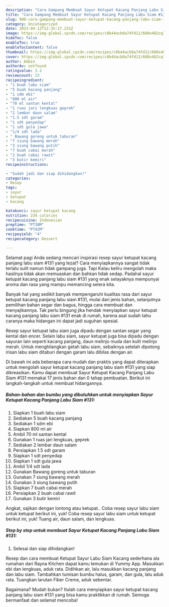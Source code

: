 ```yaml
---
description: "Cara Gampang Membuat Sayur Ketupat Kacang Panjang Labu Siam #131 yang Lezat, Buat Buka Puasa}"
title: "Cara Gampang Membuat Sayur Ketupat Kacang Panjang Labu Siam #131 yang Lezat, Buat Buka Puasa}"
slug: 980-cara-gampang-membuat-sayur-ketupat-kacang-panjang-labu-siam-131-yang-lezat-buat-buka-puasa
category: Uncategorized
date: 2023-04-12T12:35:17.231Z
image: https://img-global.cpcdn.com/recipes/c0b44acb0a74fd12/680x482cq70/sayur-ketupat-kacang-panjang-labu-siam-131-foto-resep-utama.jpg
hideToc: false
enableToc: true
enableTocContent: false
thumbnail: https://img-global.cpcdn.com/recipes/c0b44acb0a74fd12/680x482cq70/sayur-ketupat-kacang-panjang-labu-siam-131-foto-resep-utama.jpg
cover: https://img-global.cpcdn.com/recipes/c0b44acb0a74fd12/680x482cq70/sayur-ketupat-kacang-panjang-labu-siam-131-foto-resep-utama.jpg
author: Admin
authorAv: notfound
ratingvalue: 3.2
reviewcount: 23
recipeingredient:
- "1 buah labu siam"
- "5 buah kacang panjang"
- "1 sdm ebi"
- "800 ml air"
- "70 ml santan kental"
- "1 ruas jari lengkuas geprek"
- "2 lembar daun salam"
- "1.5 sdt garam"
- "1 sdt penyedap"
- "1 sdt gula jawa"
- "1/4 sdt lada"
- " Bawang goreng untuk taburan"
- "7 siung bawang merah"
- "3 siung bawang putih"
- "7 buah cabai merah"
- "2 buah cabai rawit"
- "3 butir kemiri"
recipeinstructions:

- "Sudah jadi dan siap dihidangkan!"
categories:
- Resep
tags:
- sayur
- ketupat
- kacang

katakunci: sayur ketupat kacang 
nutrition: 234 calories
recipecuisine: Indonesian
preptime: "PT30M"
cooktime: "PT42M"
recipeyield: "4"
recipecategory: Dessert

---
```



Selamat pagi Anda sedang mencari inspirasi resep sayur ketupat kacang panjang labu siam #131 yang lezat? Cara menyiapkannya sangat tidak terlalu sulit namun tidak gampang juga. Tapi Kalau keliru mengolah maka hasilnya tidak akan memuaskan dan bahkan tidak sedap. Padahal sayur ketupat kacang panjang labu siam #131 yang enak selayaknya mempunyai aroma dan rasa yang mampu memancing selera kita.


Banyak hal yang sedikit banyak mempengaruhi kualitas rasa dari sayur ketupat kacang panjang labu siam #131, mulai dari jenis bahan, selanjutnya pemilihan bahan segar dan bagus, hingga cara membuat dan menyajikannya. Tak perlu bingung jika hendak menyiapkan sayur ketupat kacang panjang labu siam #131 enak di rumah, karena asal sudah tahu caranya maka hidangan ini dapat jadi suguhan spesial.

Resep sayur ketupat labu siam juga dipadu dengan santan segar yang kental dan encer. Selain labu siam, sayur ketupat juga bisa dipadu dengan sayuran lain seperti kacang panjang, daun melinjo muda dan kulit melinjo merah. Untuk menghilangkan getah labu siam, sebaiknya setelah dipotong irisan labu siam ditaburi dengan garam lalu dibilas dengan air.


Di bawah ini ada beberapa cara mudah dan praktis yang dapat diterapkan untuk mengolah sayur ketupat kacang panjang labu siam #131 yang siap dikreasikan. Kamu dapat membuat Sayur Ketupat Kacang Panjang Labu Siam #131 memakai 17 jenis bahan dan 0 tahap pembuatan. Berikut ini langkah-langkah untuk membuat hidangannya.

<!--inarticleads1-->

##### Bahan-bahan dan bumbu yang dibutuhkan untuk menyiapkan Sayur Ketupat Kacang Panjang Labu Siam #131:

1. Siapkan 1 buah labu siam
1. Sediakan 5 buah kacang panjang
1. Sediakan 1 sdm ebi
1. Siapkan 800 ml air
1. Ambil 70 ml santan kental
1. Gunakan 1 ruas jari lengkuas, geprek
1. Sediakan 2 lembar daun salam
1. Persiapkan 1.5 sdt garam
1. Siapkan 1 sdt penyedap
1. Siapkan 1 sdt gula jawa
1. Ambil 1/4 sdt lada
1. Gunakan  Bawang goreng untuk taburan
1. Gunakan 7 siung bawang merah
1. Gunakan 3 siung bawang putih
1. Siapkan 7 buah cabai merah
1. Persiapkan 2 buah cabai rawit
1. Gunakan 3 butir kemiri


Angkat, sajikan dengan lontong atau ketupat.. Coba resep sayur labu siam untuk ketupat berikut ini, yuk! Coba resep sayur labu siam untuk ketupat berikut ini, yuk! Tuang air, daun salam, dan lengkuas. 

<!--inarticleads2-->

##### Step by step untuk membuat Sayur Ketupat Kacang Panjang Labu Siam #131:


1. Selesai dan siap dihidangkan!

Resep dan cara membuat Ketupat Sayur Labu Siam Kacang sederhana ala rumahan dari Rayna Kitchen dapat kamu temukan di Yummy App. Masukkan ebi dan lengkuas, aduk rata. Didihkan air, lalu masukkan kacang panjang dan labu siam. Tambahkan tumisan bumbu halus, garam, dan gula, lalu aduk rata. Tuangkan larutan Fiber Creme, aduk sebentar. 

Bagaimana? Mudah bukan? Itulah cara menyiapkan sayur ketupat kacang panjang labu siam #131 yang bisa kamu praktikkan di rumah. Semoga bermanfaat dan selamat mencoba!
